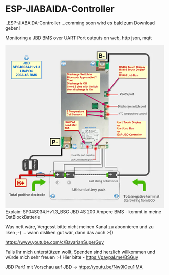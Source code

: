 # ESP-JIABAIDA-Controller

..ESP-JIABAIDA-Controller ...comming soon
wird es bald zum Download geben!

Monitoring a JBD BMS over UART Port outputs on  web, http json, mqtt

<img src="SP04S034.Hv1.3_BSG.png" alt="SP04S034.Hv1.3_BSG"/>
Explain: SP04S034.Hv1.3_BSG JBD 4S 200 Ampere BMS - kommt in meine OstBlockBatterie

Was nett wäre, Vergesst bitte nicht meinen Kanal zu abonnieren und zu liken ;-) ... wann disliken gut wär, dann das auch :-))

https://www.youtube.com/c/BavarianSuperGuy

Falls Ihr mich unterstützen wollt, Spenden sind herzlich willkommen und würde mich sehr freuen :-)
Hier bitte - https://paypal.me/BSGuy

JBD Part1 mit Vorschau auf JBD  -> https://youtu.be/Nw9lOeu1IMA
